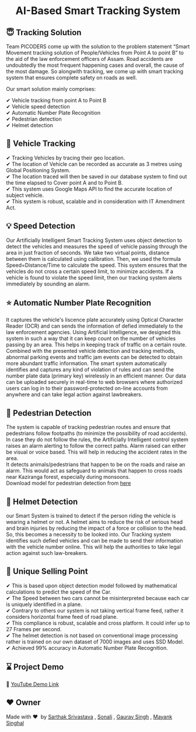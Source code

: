 <h1 align="center">AI-Based Smart Tracking System</h1></ br>

 ## :innocent: Tracking Solution </br>
Team PICODERS come up with the solution to the problem statement “Smart Movement tracking solution of People/Vehicles from Point A to point B” to the aid of the law enforcement officers of Assam. Road accidents are undoubtedly the most frequent happening cases and overall, the cause of the most damage. So alongwith tracking, we come up with smart tracking system that ensures complete safety on roads as well.

Our smart solution mainly comprises:

✔ Vehicle tracking from point A to Point B</br>
✔ Vehicle speed detection</br>
✔ Automatic Number Plate Recognition</br>
✔ Pedestrian detection</br>
✔ Helmet detection</br>

## :handshake: Vehicle Tracking
✔ Tracking Vehicles by tracing their geo location.</br>
✔ The location of Vehicle can be recorded as accurate as 3 metres using Global Positioning System.</br>
✔ The location traced will then be saved in our database system to find out the time elapsed to Cover point A and to Point B.</br>
✔ This system uses Google Maps API to find the accurate location of subject vehicle.</br>
✔ This system is robust, scalable and in consideration with IT Amendment Act.</br>

## :bulb: Speed Detection
Our Artificially Intelligent Smart Tracking System uses object detection to detect the vehicles and measures the speed of vehicle passing through the area in just fraction of seconds.
We take two virtual points, distance between them is calculated using calibration. Then, we used the formula Speed=Distance/Time to calculate the speed. This system ensures that the vehicles do not cross a certain speed limit, to minimize accidents. If a vehicle is found to violate the speed limit, then our tracking system alerts immediately by sounding an alarm. 

## :star: Automatic Number Plate Recognition
It captures the vehicle's liscence plate accurately using Optical Character Reader (OCR) and can sends the information of defied immediately to the law enforcement agencies. Using Artificial Intelligence, we designed this system in such a way that it can keep count on the number of vehicles passing by an area. This helps in keeping track of traffic on a certain route. Combined with the presented vehicle detection and tracking methods, abnormal parking events and traffic jam events can be detected to obtain more abundant traffic information.  The smart system automatically identifies and captures any kind of violation of rules and can send the number plate data (primary key) wirelessly in an efficient manner. Our data can be uploaded securely in real-time to web browsers where authorized users can log in to their password-protected on-line accounts from anywhere and can take legal action against lawbreakers.

## :handshake: Pedestrian Detection
The system is capable of tracking pedestrian routes and ensure that pedestrians follow footpaths (to minimize the possibility of road accidents). In case they do not follow the rules, the Artificially Intelligent control system raises an alarm alerting to follow the correct paths. Alarm raised can either be visual or voice based. This will help in reducing the accident rates in the area. </br>
It detects animals/pedestrians that happen to be on the roads and raise an alarm. This would act as safeguard to animals that happen to cross roads near Kaziranga forest, especially during monsoons.</br>
Download model for pedestrian detection from
[here](https://drive.google.com/file/d/1xaN4KJAIaZ57SaH6aS2Y9-CN5_fFcLX6/view)

## :clap: Helmet Detection
our Smart System is trained to detect if the person riding the vehicle is wearing a helmet or not. A helmet aims to reduce the risk of serious head and brain injuries by reducing the impact of a force or collision to the head. So, this becomes a necessity to be looked into. Our Tracking system identifies such defied vehicles and can be made to send their information with the vehicle number online. This will help the authorities to take legal action against such law-breakers.</br>

## :eyes: Unique Selling Point
✔ This is based upon object detection model followed by mathematical calculations to predict the speed of the Car.</br>
✔ The Speed between two cars cannot be misinterpreted because each car is uniquely identified in a plane.</br>
✔ Contrary to others our system is not taking vertical frame feed, rather it considers horizontal frame feed of road plane.</br>
✔ This compliance is robust, scalable and cross platform. It could infer up to 27 Frames per second.</br>
✔ The helmet detection is not based on conventional image processing rather is trained on our own dataset of 7000 images and uses SSD Model.</br>
✔ Achieved 99% accuracy in Automatic Number Plate Recognition.</br>

## :hourglass: Project Demo
:movie_camera: [YouTube Demo Link](https://youtu.be/UcGTHxn7FOs)

## :heart: Owner
Made with :heart:&nbsp; by [Sarthak Srivastava](https://github.com/codebugged) , [Sonali](https://github.com/Sonali210) , [Gaurav Singh](https://github.com/gaurav82692) , [Mayank Singhal](https://github.com/tech-mayank)

